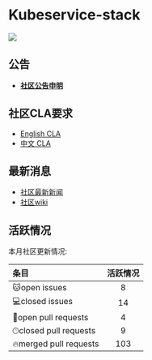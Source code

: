 # Kubeservice-stack

![](https://komarev.com/ghpvc/?username=kubeservice-stack)

## 公告
- **[社区公告申明](https://stack.kubeservice.cn/blog/2023/07/12/%E5%A3%B0%E6%98%8E%E5%85%AC%E5%91%8A/)**

## 社区CLA要求
- [English CLA](https://github.com/kubeservice-stack/cla/blob/master/KubeserviceStack_Open_Source_Individual_CLA.md)
- [中文 CLA](https://github.com/kubeservice-stack/cla/blob/master/KubeserviceStack_Open_Source_Individual_CLA_cn.md)

## 最新消息
- [社区最新新闻](https://stack.kubeservice.cn/blog/news/)
- [社区wiki](https://stack.kubeservice.cn/docs/)

## 活跃情况
<!--GAMFC-->本月社区更新情况: 
| 条目 | 活跃情况 |
| :-- | :--: |
|🐱‍open issues| 8 |
|💻closed issues| 14 |
|💬open pull requests| 4 |
|🕑︎closed pull requests| 9|
|🔥merged pull requests| 103|<!--GAMFC-END-->

<!--REVIEWS--><!--REVIEWS-END-->
